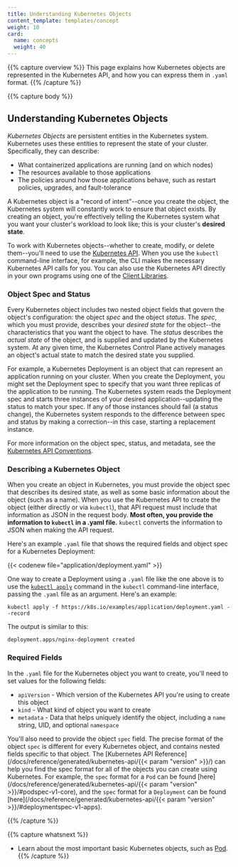 ```yaml
---
title: Understanding Kubernetes Objects
content_template: templates/concept
weight: 10
card: 
  name: concepts
  weight: 40
---
```


{{% capture overview %}}
This page explains how Kubernetes objects are represented in the Kubernetes API, and how you can express them in `.yaml` format.
{{% /capture %}}

{{% capture body %}}
## Understanding Kubernetes Objects

*Kubernetes Objects* are persistent entities in the Kubernetes system. Kubernetes uses these entities to represent the state of your cluster. Specifically, they can describe:

* What containerized applications are running (and on which nodes)
* The resources available to those applications
* The policies around how those applications behave, such as restart policies, upgrades, and fault-tolerance

A Kubernetes object is a "record of intent"--once you create the object, the Kubernetes system will constantly work to ensure that object exists. By creating an object, you're effectively telling the Kubernetes system what you want your cluster's workload to look like; this is your cluster's **desired state**.

To work with Kubernetes objects--whether to create, modify, or delete them--you'll need to use the [Kubernetes API](/docs/concepts/overview/kubernetes-api/). When you use the `kubectl` command-line interface, for example, the CLI makes the necessary Kubernetes API calls for you. You can also use the Kubernetes API directly in your own programs using one of the [Client Libraries](/docs/reference/using-api/client-libraries/).

### Object Spec and Status

Every Kubernetes object includes two nested object fields that govern the object's configuration: the object *spec* and the object *status*. The *spec*, which you must provide, describes your *desired state* for the object--the characteristics that you want the object to have. The *status* describes the *actual state* of the object, and is supplied and updated by the Kubernetes system. At any given time, the Kubernetes Control Plane actively manages an object's actual state to match the desired state you supplied.


For example, a Kubernetes Deployment is an object that can represent an application running on your cluster. When you create the Deployment, you might set the Deployment spec to specify that you want three replicas of the application to be running. The Kubernetes system reads the Deployment spec and starts three instances of your desired application--updating the status to match your spec. If any of those instances should fail (a status change), the Kubernetes system responds to the difference between spec and status by making a correction--in this case, starting a replacement instance.

For more information on the object spec, status, and metadata, see the [Kubernetes API Conventions](https://git.k8s.io/community/contributors/devel/sig-architecture/api-conventions.md).

### Describing a Kubernetes Object

When you create an object in Kubernetes, you must provide the object spec that describes its desired state, as well as some basic information about the object (such as a name). When you use the Kubernetes API to create the object (either directly or via `kubectl`), that API request must include that information as JSON in the request body. **Most often, you provide the information to `kubectl` in a .yaml file.** `kubectl` converts the information to JSON when making the API request.

Here's an example `.yaml` file that shows the required fields and object spec for a Kubernetes Deployment:

{{< codenew file="application/deployment.yaml" >}}

One way to create a Deployment using a `.yaml` file like the one above is to use the
[`kubectl apply`](/docs/reference/generated/kubectl/kubectl-commands#apply) command
in the `kubectl` command-line interface, passing the `.yaml` file as an argument. Here's an example:

```shell
kubectl apply -f https://k8s.io/examples/application/deployment.yaml --record
```

The output is similar to this:

```shell
deployment.apps/nginx-deployment created
```

### Required Fields

In the `.yaml` file for the Kubernetes object you want to create, you'll need to set values for the following fields:

* `apiVersion` - Which version of the Kubernetes API you're using to create this object
* `kind` - What kind of object you want to create
* `metadata` - Data that helps uniquely identify the object, including a `name` string, UID, and optional `namespace`

You'll also need to provide the object `spec` field. The precise format of the object `spec` is different for every Kubernetes object, and contains nested fields specific to that object. The [Kubernetes API Reference](/docs/reference/generated/kubernetes-api/{{< param "version" >}}/) can help you find the spec format for all of the objects you can create using Kubernetes.
For example, the `spec` format for a `Pod` can be found
[here](/docs/reference/generated/kubernetes-api/{{< param "version" >}}/#podspec-v1-core),
and the `spec` format for a `Deployment` can be found
[here](/docs/reference/generated/kubernetes-api/{{< param "version" >}}/#deploymentspec-v1-apps).

{{% /capture %}}

{{% capture whatsnext %}}
* Learn about the most important basic Kubernetes objects, such as [Pod](/docs/concepts/workloads/pods/pod-overview/).
{{% /capture %}}



